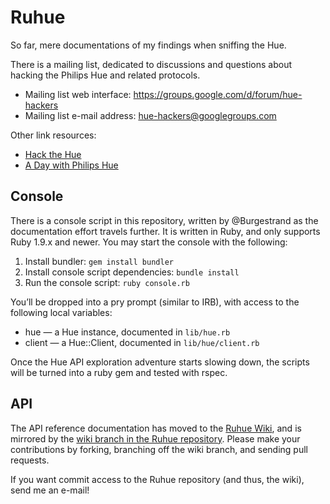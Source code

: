 # Ruhue

So far, mere documentations of my findings when sniffing the Hue.

There is a mailing list, dedicated to discussions and questions about hacking the
Philips Hue and related protocols.

- Mailing list web interface: <https://groups.google.com/d/forum/hue-hackers>
- Mailing list e-mail address: <hue-hackers@googlegroups.com>

Other link resources:

- [Hack the Hue](http://rsmck.co.uk/hue)
- [A Day with Philips Hue](http://www.nerdblog.com/2012/10/a-day-with-philips-hue.html?showComment=1352172383498)

## Console

There is a console script in this repository, written by @Burgestrand as the
documentation effort travels further. It is written in Ruby, and only supports
Ruby 1.9.x and newer. You may start the console with the following:

1. Install bundler: `gem install bundler`
2. Install console script dependencies: `bundle install`
3. Run the console script: `ruby console.rb`

You’ll be dropped into a pry prompt (similar to IRB), with access to the following
local variables:

- hue — a Hue instance, documented in `lib/hue.rb`
- client — a Hue::Client, documented in `lib/hue/client.rb`

Once the Hue API exploration adventure starts slowing down, the scripts will be
turned into a ruby gem and tested with rspec.

## API

The API reference documentation has moved to the [Ruhue Wiki][], and is mirrored
by the [wiki branch in the Ruhue repository](https://github.com/Burgestrand/ruhue/tree/wiki). Please
make your contributions by forking, branching off the wiki branch, and sending pull requests.

If you want commit access to the Ruhue repository (and thus, the wiki), send me an e-mail!

[Ruhue Wiki]: https://github.com/Burgestrand/ruhue/wiki
